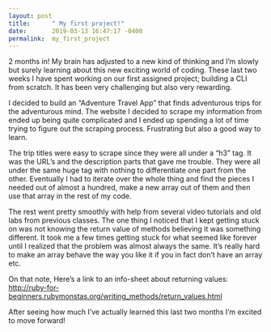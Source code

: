 ```yaml
---
layout: post
title:      " My first project!"
date:       2019-03-13 16:47:17 -0400
permalink:  my_first_project
---
```



2 months in! My brain has adjusted to a new kind of thinking and I’m slowly but surely learning about this new exciting world of coding. These last two weeks I have spent working on our first assigned project; building a CLI from scratch. It has been very challenging but also very rewarding. 

I decided to build an “Adventure Travel App” that finds adventurous trips for the adventurous mind. The website I decided to scrape my information from ended up being quite complicated and I ended up spending a lot of time trying to figure out the scraping process. Frustrating but also a good way to learn.

The trip titles were easy to scrape since they were all under a “h3” tag. It was the URL’s and the description parts that gave me trouble. They were all under the same huge tag with nothing to differentiate one part from the other. Eventually I had to iterate over the whole thing and find the pieces I needed out of almost a hundred, make a new array out of them and then use that array in the rest of my code.

The rest went pretty smoothly with help from several video tutorials and old labs from previous classes. The one thing I noticed that I kept getting stuck on was not knowing the return value of methods believing it was something different. It took me a few times getting stuck for what seemed like forever until I realized that the problem was almost always the same. It’s really hard to make an array behave the way you like it if you in fact don’t have an array etc.

On that note, Here’s a link to an info-sheet about returning values: http://ruby-for-beginners.rubymonstas.org/writing_methods/return_values.html

After seeing how much I’ve actually learned this last two months I’m excited to move forward!



